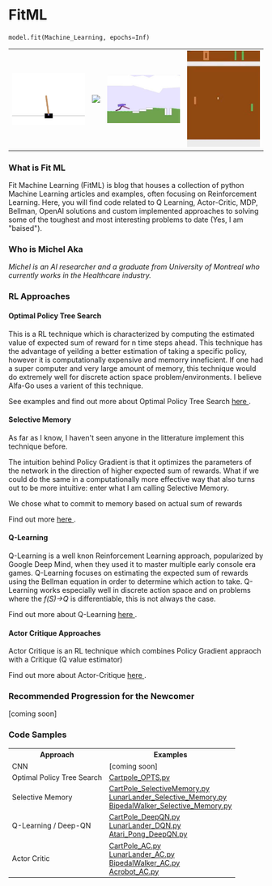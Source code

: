# FitML
```python
model.fit(Machine_Learning, epochs=Inf)
```
<table style="width:100% border: none" >
  <tr>
    <th><img src="/img/cCartPole.jpg" width="250"/></th>      
    <th><img src="/img/LunarLandQLearning.png" width="250"/></th>
    <th><img src="/img/cWalker.jpg" width="250"/></th> 
    <th><img src="/img/cPong.jpg" width="250"/></th>      
  </tr>
</Table>

### What is Fit ML
Fit Machine Learning (FitML) is blog that houses a collection of python Machine Learning articles and examples, often focusing on Reinforcement Learning. Here, you will find code related to Q Learning, Actor-Critic, MDP, Bellman, OpenAI solutions and custom implemented approaches to solving some of the toughest and most interesting problems to date (Yes, I am "baised").

### Who is Michel Aka
*Michel is an AI researcher and a graduate from University of Montreal who currently works in the Healthcare industry.*

### RL Approaches

#### Optimal Policy Tree Search

This is a RL technique which is characterized by computing the estimated value of expected sum of reward for n time steps ahead. This technique has the advantage of yeilding a better estimation of taking a specific policy, however it is computationally expensive and memorry inneficient. If one had a super computer and very large amount of memory, this technique would do extremely well for discrete action space problem/environments. I believe Alfa-Go uses a varient of this technique.

See examples and find out more about Optimal Policy Tree Search <a href="https://github.com/FitMachineLearning/FitML/tree/master/OptimalPolicyTreeSearch"> here </a>.

#### Selective Memory

As far as I know, I haven't seen anyone in the litterature implement this technique before.

The intuition behind Policy Gradient is that it optimizes the parameters of the network in the direction of higher expected sum of rewards. What if we could do the same in a computationally more effective way that also turns out to be more intuitive: enter what I am calling Selective Memory. 

We chose what to commit to memory based on actual sum of rewards

Find out more <a href="https://github.com/FitMachineLearning/FitML/tree/master/SelectiveMemory"> here </a>.


#### Q-Learning

Q-Learning is a well knon Reinforcement Learning approach, popularized by Google Deep Mind, when they used it to master multiple early console era games. Q-Learning focuses on estimating the expected sum of rewards using the Bellman equation in order to determine which action to take. Q-Learning works especially well in discrete action space and on problems where the *f(S)->Q* is differentiable, this is not always the case.

Find out more about Q-Learning <a href="https://github.com/FitMachineLearning/FitML/tree/master/DeepQN"> here </a>.


#### Actor Critique Approaches

Actor Critique is an RL technique which combines Policy Gradient appraoch with a Critique (Q value estimator)

Find out more about Actor-Critique <a href="https://github.com/FitMachineLearning/FitML/tree/master/ActorCritic"> here </a>.

### Recommended Progression for the Newcomer

[coming soon]

###

### Code Samples

<table style="width:100%">
  <tr>
    <th>Approach</th>
    <th>Examples</th> 
  </tr>
  <tr>
    <td>CNN</td>
    <td>[coming soon]</td> 
  </tr>
  <tr>
    <td>Optimal Policy Tree Search</td>
    <td><a href ="https://github.com/FitMachineLearning/FitML/blob/master/OptimalPolicyTreeSearch/Cartpole_OPTS.py">Cartpole_OPTS.py</a> </td> 
  <tr>
    <td>Selective Memory</td>
    <td>
        <a href ="https://github.com/FitMachineLearning/FitML/blob/master/SelectiveMemory/CartPole_SelectiveMemory.py">CartPole_SelectiveMemory.py</a>
        <BR>
        <a href ="https://github.com/FitMachineLearning/FitML/blob/master/SelectiveMemory/LunarLander_Selective_Memory.py">LunarLander_Selective_Memory.py</a>
         <BR>
         <a href ="https://github.com/FitMachineLearning/FitML/blob/master/SelectiveMemory/BipedalWalker_Selective_Memory.py">BipedalWalker_Selective_Memory.py</a>
     </td>       
  </tr>
  <tr>
    <td>Q-Learning / Deep-QN</td>
    <td>
        <a href ="https://github.com/FitMachineLearning/FitML/blob/master/DeepQN/CartPole_QLearning.py">CartPole_DeepQN.py</a> <BR>
        <a href ="https://github.com/FitMachineLearning/FitML/blob/master/DeepQN/LunarLander_QL.py">LunarLander_DQN.py</a>   <BR>
        <a href ="https://github.com/FitMachineLearning/FitML/blob/master/DeepQN/Atari_Pong_DeepQN.py">Atari_Pong_DeepQN.py</a> 
    </td>      
  <tr>
    
  <tr>
    <td>Actor Critic</td>
    <td>
        <a href ="https://github.com/FitMachineLearning/FitML/blob/master/ActorCritic/CartPole_ActorCritic.py">CartPole_AC.py</a> <BR>
        <a href ="https://github.com/FitMachineLearning/FitML/blob/master/ActorCritic/LunarLander_ActorCritic.py">LunarLander_AC.py</a>   <BR>
        <a href ="https://github.com/FitMachineLearning/FitML/blob/master/ActorCritic/BepedalWalker_A2C.py">BipedalWalker_AC.py</a> <BR>
        <a href ="https://github.com/FitMachineLearning/FitML/blob/master/ActorCritic/Acrobot_ActorCritic.py">Acrobot_AC.py</a>      
    </td>      
  <tr>   

</table>
